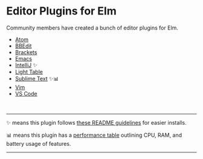 # Editor Plugins for Elm

Community members have created a bunch of editor plugins for Elm.

- [Atom](https://atom.io/packages/language-elm)
- [BBEdit](https://github.com/yb66/BBEdit-Elm-clm)
- [Brackets](https://github.com/lepinay/elm-brackets)
- [Emacs](https://github.com/jcollard/elm-mode)
- [IntelliJ](https://github.com/klazuka/intellij-elm) ✨
- [Light Table](https://github.com/rundis/elm-light)
- [Sublime Text](https://github.com/evancz/elm-syntax-highlighting/) ✨📊
- [Vim](https://github.com/ElmCast/elm-vim)
- [VS Code](https://github.com/sbrink/vscode-elm)

<br>

* * *

✨ means this plugin follows [these README guidelines](readme-guidelines.md) for easier installs.

📊 means this plugin has a [performance table](performance-table.md) outlining CPU, RAM, and battery usage of features.

* * *
